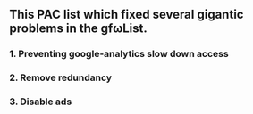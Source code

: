 ## This PAC list which fixed several gigantic problems in the gfωList.
### 1. Preventing google-analytics slow down access
### 2. Remove redundancy
### 3. Disable ads
